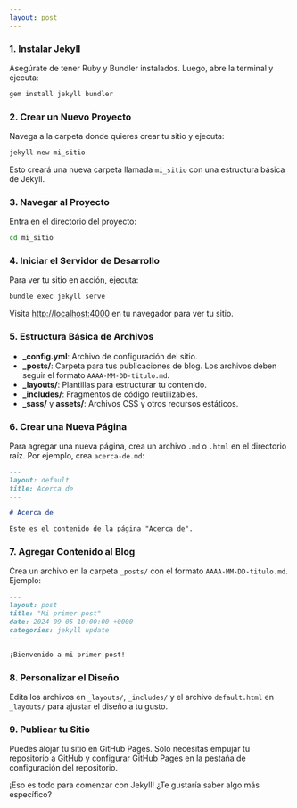 ```yaml
---
layout: post
---
```


### 1. **Instalar Jekyll**

Asegúrate de tener Ruby y Bundler instalados. Luego, abre la terminal y ejecuta:

```bash
gem install jekyll bundler
```

### 2. **Crear un Nuevo Proyecto**

Navega a la carpeta donde quieres crear tu sitio y ejecuta:

```bash
jekyll new mi_sitio
```

Esto creará una nueva carpeta llamada `mi_sitio` con una estructura básica de Jekyll.

### 3. **Navegar al Proyecto**

Entra en el directorio del proyecto:

```bash
cd mi_sitio
```

### 4. **Iniciar el Servidor de Desarrollo**

Para ver tu sitio en acción, ejecuta:

```bash
bundle exec jekyll serve
```

Visita [http://localhost:4000](http://localhost:4000) en tu navegador para ver tu sitio.

### 5. **Estructura Básica de Archivos**

- **_config.yml**: Archivo de configuración del sitio.
- **_posts/**: Carpeta para tus publicaciones de blog. Los archivos deben seguir el formato `AAAA-MM-DD-titulo.md`.
- **_layouts/**: Plantillas para estructurar tu contenido.
- **_includes/**: Fragmentos de código reutilizables.
- **_sass/** y **assets/**: Archivos CSS y otros recursos estáticos.

### 6. **Crear una Nueva Página**

Para agregar una nueva página, crea un archivo `.md` o `.html` en el directorio raíz. Por ejemplo, crea `acerca-de.md`:

```markdown
---
layout: default
title: Acerca de
---

# Acerca de

Este es el contenido de la página "Acerca de".
```

### 7. **Agregar Contenido al Blog**

Crea un archivo en la carpeta `_posts/` con el formato `AAAA-MM-DD-titulo.md`. Ejemplo:

```markdown
---
layout: post
title: "Mi primer post"
date: 2024-09-05 10:00:00 +0000
categories: jekyll update
---

¡Bienvenido a mi primer post!
```

### 8. **Personalizar el Diseño**

Edita los archivos en `_layouts/`, `_includes/` y el archivo `default.html` en `_layouts/` para ajustar el diseño a tu gusto.

### 9. **Publicar tu Sitio**

Puedes alojar tu sitio en GitHub Pages. Solo necesitas empujar tu repositorio a GitHub y configurar GitHub Pages en la pestaña de configuración del repositorio.

¡Eso es todo para comenzar con Jekyll! ¿Te gustaría saber algo más específico?